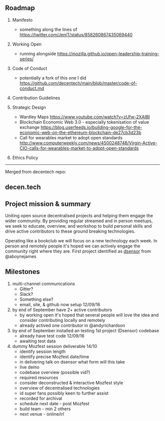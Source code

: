 ## Roadmap
1. Manifesto
    - something along the lines of https://twitter.com/JeniT/status/858260867435069440

2. Working Open
    - running alongside https://mozilla.github.io/open-leadership-training-series/

3. Code of Conduct
    - potentially a fork of this one I did https://github.com/decentech/main/blob/master/code-of-conduct.md

4. Contribution Guidelines

5. Strategic Design
    - Wardley Maps https://www.youtube.com/watch?v=zUfw-2XAIBI
    - Blockchain Economic Web 3.0 - especially tokenisation of value exchange https://blog.userfeeds.io/building-google-for-the-economic-web-on-the-ethereum-blockchain-de27cb3d23b
    - Call for wearables market to adopt open standards http://www.computerweekly.com/news/4500248748/Virgin-Active-CIO-calls-for-wearables-market-to-adopt-open-standards

6. Ethics Policy
---

Merged from decentech repo:
## decen.tech

## Project mission & summary
Uniting open source decentralised projects and helping them engage the wider community.
By providing regular streamed and in person meetups, we seek to educate, overview, and workshop
to build personal skills and drive active contributors to these ground breaking technologies.

Operating like a bookclub we will focus on a new technology each week. In person and remotely people it's hoped we can actively engage the community right where they are.
First project identified as
[dsensor](http://dsensor.org/) from @aboynejames

## Milestones
1. multi-channel communications
    * Gitter?
    * Slack?
    * Something else?
    * email, site, & github now setup 12/09/16
2. by end of September have 2+ active contributors
    * by working open it's hoped that several people will love the idea and  consider contributing locally and remotely
    * already actived one contributor in @andyrichardson
3. by end of September installed an testing 1st project (Dsensor) codebase
    * already have test code 12/09/16
    * awaiting test data
4. dummy Mozfest session deliverable 14/10
    * identify session length
    * identify precise Mozfest date/time
    *  in delivering talk on dsensor what form will this take
      * live demo
      * codebase overview (possible vid?)
      * required resources
      * consider deconstructed & interactive Mozfest style
      * overview of decentralised technologies
    * id super fans possibly keen to further assist
    * recorded for archival
    * schedule next date - post Mozfest
    * build team - min 2 others
    * next venue - online/irl
